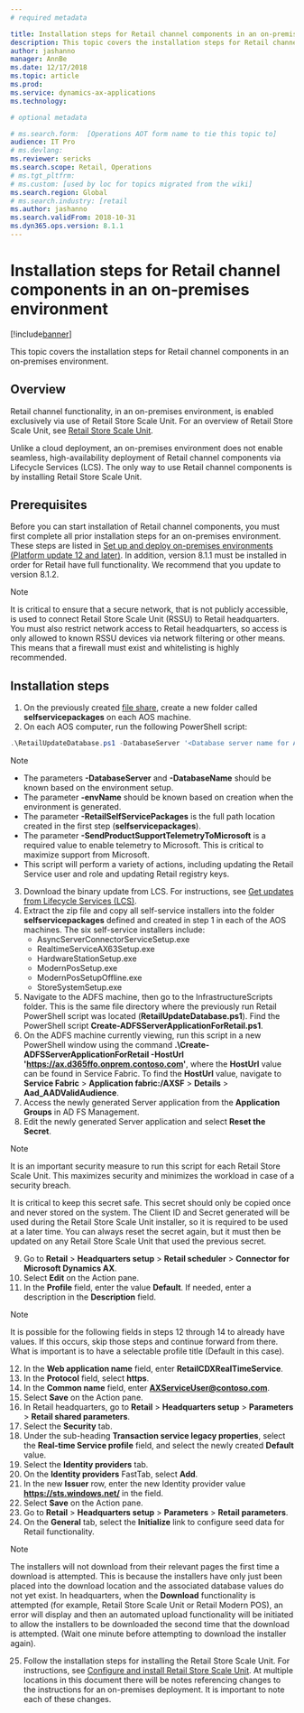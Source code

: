 ```yaml
---
# required metadata

title: Installation steps for Retail channel components in an on-premises environment
description: This topic covers the installation steps for Retail channel components in an on-premises environment. 
author: jashanno
manager: AnnBe
ms.date: 12/17/2018
ms.topic: article
ms.prod: 
ms.service: dynamics-ax-applications
ms.technology: 

# optional metadata

# ms.search.form:  [Operations AOT form name to tie this topic to]
audience: IT Pro
# ms.devlang: 
ms.reviewer: sericks
ms.search.scope: Retail, Operations 
# ms.tgt_pltfrm: 
# ms.custom: [used by loc for topics migrated from the wiki]
ms.search.region: Global
# ms.search.industry: [retail
ms.author: jashanno
ms.search.validFrom: 2018-10-31
ms.dyn365.ops.version: 8.1.1
---
```


# Installation steps for Retail channel components in an on-premises environment

[!include[banner](../includes/banner.md)]

This topic covers the installation steps for Retail channel components in an on-premises environment.

## Overview

Retail channel functionality, in an on-premises environment, is enabled exclusively via use of Retail Store Scale Unit. For an overview of Retail Store Scale Unit, see [Retail Store Scale Unit](../../retail/dev-itpro/retail-store-system-begin.md). 

Unlike a cloud deployment, an on-premises environment does not enable seamless, high-availability deployment of Retail channel components via Lifecycle Services (LCS). The only way to use Retail channel components is by installing Retail Store Scale Unit.

## Prerequisites 

Before you can start installation of Retail channel components, you must first complete all prior installation steps for an on-premises environment. These steps are listed in [Set up and deploy on-premises environments (Platform update 12 and later)](setup-deploy-on-premises-pu12.md). In addition, version 8.1.1 must be installed in order for Retail have full functionality. We recommend that you update to version 8.1.2.

> [!Note]
> It is critical to ensure that a secure network, that is not publicly  accessible, is used to connect Retail Store Scale Unit (RSSU) to Retail headquarters. You must also restrict network access to Retail headquarters, so access is only allowed to known RSSU devices via network filtering or other means. This means that a firewall must exist and whitelisting is highly recommended.

## Installation steps

1.	On the previously created [file share](https://docs.microsoft.com/en-us/dynamics365/unified-operations/dev-itpro/deployment/setup-deploy-on-premises-pu12#setupfile), create a new folder called **selfservicepackages** on each AOS machine.
2.	On each AOS computer, run the following PowerShell script:

```powershell
.\RetailUpdateDatabase.ps1 -DatabaseServer '<Database server name for AOS database>' -DatabaseName '<Database name for AOS database>' -envName '<Environment name>' -RetailSelfServicePackages '<Local path of Retail self-service packages>’ -SendProductSupportTelemetryToMicrosoft
```
  > [!NOTE]
  > - The parameters **-DatabaseServer** and **-DatabaseName** should be known based on the environment setup.
  > - The parameter **-envName** should be known based on creation when the environment is generated.
  > - The parameter **-RetailSelfServicePackages** is the full path location created in the first step (**selfservicepackages**).
  > - The parameter **-SendProductSupportTelemetryToMicrosoft** is a required value to enable telemetry to Microsoft.  This is critical to maximize support from Microsoft.
  > - This script will perform a variety of actions, including updating the Retail Service user and role and updating Retail registry keys.
  
3.	Download the binary update from LCS. For instructions, see [Get updates from Lifecycle Services (LCS)](../migration-upgrade/download-hotfix-lcs.md).
4.	Extract the zip file and copy all self-service installers into the folder **selfservicepackages** defined and created in step 1 in each of the AOS machines. The six self-service installers include: 
    - AsyncServerConnectorServiceSetup.exe
    - RealtimeServiceAX63Setup.exe
    - HardwareStationSetup.exe
    - ModernPosSetup.exe
    - ModernPosSetupOffline.exe
    - StoreSystemSetup.exe
5.  Navigate to the ADFS machine, then go to the InfrastructureScripts folder. This is the same file directory where the previously run Retail PowerShell script was located (**RetailUpdateDatabase.ps1**). Find the PowerShell script **Create-ADFSServerApplicationForRetail.ps1**.
6.  On the ADFS machine currently viewing, run this script in a new PowerShell window using the command **.\Create-ADFSServerApplicationForRetail -HostUrl 'https://ax.d365ffo.onprem.contoso.com'**, where the **HostUrl** value can be found in Service Fabric.  To find the **HostUrl** value, navigate to **Service Fabric** &gt; **Application fabric:/AXSF** &gt; **Details** &gt; **Aad_AADValidAudience**.
7.  Access the newly generated Server application from the **Application Groups** in AD FS Management.
8.  Edit the newly generated Server application and select **Reset the Secret**.

  > [!NOTE]
  > It is an important security measure to run this script for each Retail Store Scale Unit.  This maximizes security and minimizes the workload in case of a security breach. 
  >
  > It is critical to keep this secret safe. This secret should only be copied once and never stored on the system.  The Client ID and Secret generated will be used during the Retail Store Scale Unit installer, so it is required to be used at a later time.  You can always reset the secret again, but it must then be updated on any Retail Store Scale Unit that used the previous secret.

9.  Go to **Retail** &gt; **Headquarters setup** &gt; **Retail scheduler** &gt; **Connector for Microsoft Dynamics AX**.
10.  Select **Edit** on the Action pane.
11.  In the **Profile** field, enter the value **Default**.  If needed, enter a description in the **Description** field.

  > [!NOTE]
  > It is possible for the following fields in steps 12 through 14 to already have values. If this occurs, skip those steps and continue forward from there. What is important is to have a selectable profile title (Default in this case).

12.  In the  **Web application name** field, enter **RetailCDXRealTimeService**.
13.  In the **Protocol** field, select **https**.
14.  In the **Common name** field, enter **AXServiceUser@contoso.com**.
15.  Select **Save** on the Action pane.
16.  In Retail headquarters, go to **Retail** &gt; **Headquarters setup** &gt; **Parameters** &gt; **Retail shared parameters**.
17.  Select the **Security** tab.
18.  Under the sub-heading **Transaction service legacy properties**, select the **Real-time Service profile** field, and select the newly created **Default** value.
19.  Select the **Identity providers** tab.
20.  On the **Identity providers** FastTab, select **Add**.
21.  In the new **Issuer** row, enter the new Identity provider value **https://sts.windows.net/** in the field.
22.  Select **Save** on the Action pane.
23.  Go to **Retail** &gt; **Headquarters setup** &gt; **Parameters** &gt; **Retail parameters**.
24.  On the **General** tab, select the **Initialize** link to configure seed data for Retail functionality.

  > [!NOTE]
  > The installers will not download from their relevant pages the first time a download is attempted.  This is because the installers have only just been placed into the download location and the associated database values do not yet exist.  In headquarters, when the **Download** functionality is attempted (for example, Retail Store Scale Unit or Retail Modern POS), an error will display and then an automated upload functionality will be initiated to allow the installers to be downloaded the second time that the download is attempted. (Wait one minute before attempting to download the installer again).

25.	Follow the installation steps for installing the Retail Store Scale Unit. For instructions, see [Configure and install Retail Store Scale Unit](../../retail/dev-itpro/retail-store-scale-unit-configuration-installation.md).  At multiple locations in this document there will be notes referencing changes to the instructions for an on-premises deployment. It is important to note each of these changes. 
